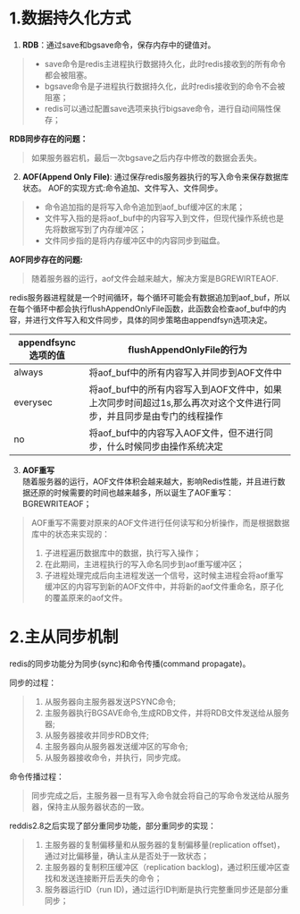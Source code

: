 # 1.数据持久化方式
1. **RDB**：通过save和bgsave命令，保存内存中的键值对。  
> * save命令是redis主进程执行数据持久化，此时redis接收到的所有命令都会被阻塞。  
> * bgsave命令是子进程执行数据持久化，此时redis接收到的命令不会被阻塞；  
> * redis可以通过配置save选项来执行bigsave命令，进行自动间隔性保存； 

**RDB同步存在的问题：**   
> 如果服务器宕机，最后一次bgsave之后内存中修改的数据会丢失。
2. **AOF(Append Only File)**: 通过保存redis服务器执行的写入命令来保存数据库状态。 
AOF的实现方式:命令追加、文件写入、文件同步。
>* 命令追加指的是将写入命令追加到aof_buf缓冲区的末尾；  
>* 文件写入指的是将aof_buf中的内容写入到文件，但现代操作系统也是先将数据写到了内存缓冲区；  
>* 文件同步指的是将内存缓冲区中的内容同步到磁盘。  

**AOF同步存在的问题:**  
> 随着服务器的运行，aof文件会越来越大，解决方案是BGREWIRTEAOF.  

redis服务器进程就是一个时间循环，每个循环可能会有数据追加到aof_buf，所以在每个循环中都会执行flushAppendOnlyFile函数，此函数会检查aof_buf中的内容，并进行文件写入和文件同步，具体的同步策略由appendfsyn选项决定。
  
| appendfsync选项的值 |  	flushAppendOnlyFile的行为 | 
|---------------------------|----------------------------------- |
|always|将aof_buf中的所有内容写入并同步到AOF文件中 |	
|everysec|将aof_buf中的所有内容写入到AOF文件中，如果上次同步时间超过1s,那么再次对这个文件进行同步，并且同步是由专门的线程操作|	
|no|将aof_buf中的内容写入AOF文件，但不进行同步，什么时候同步由操作系统决定|	  
3. **AOF重写**  
随着服务器的运行，AOF文件体积会越来越大，影响Redis性能，并且进行数据还原的时候需要的时间也越来越多，所以诞生了AOF重写：BGREWRITEAOF； 

>AOF重写不需要对原来的AOF文件进行任何读写和分析操作，而是根据数据库中的状态来实现的：
>1. 子进程遍历数据库中的数据，执行写入操作；
>2. 在此期间，主进程执行的写入命名同步到aof重写缓冲区；
>3. 子进程处理完成后向主进程发送一个信号，这时候主进程会将aof重写缓冲区的内容写到新的AOF文件中，并将新的aof文件重命名，原子化的覆盖原来的aof文件。

# 2.主从同步机制
redis的同步功能分为同步(sync)和命令传播(command propagate)。  

同步的过程：
>1. 从服务器向主服务器发送PSYNC命令;
>2. 主服务器执行BGSAVE命令,生成RDB文件，并将RDB文件发送给从服务器;
>3. 从服务器接收并同步RDB文件;
>4. 主服务器向从服务器发送缓冲区的写命令;
>5. 从服务器接收命令，并执行，同步完成。  

命令传播过程：
>同步完成之后，主服务器一旦有写入命令就会将自己的写命令发送给从服务器，保持主从服务器状态的一致。  

reddis2.8之后实现了部分重同步功能，部分重同步的实现：
>1. 主服务器的复制偏移量和从服务器的复制偏移量(replication offset)，通过对比偏移量，确认主从是否处于一致状态；
>2. 主服务器的复制积压缓冲区（replication backlog)，通过积压缓冲区查找和发送连接断开后丢失的命令；
>3. 服务器运行ID（run ID)，通过运行ID判断是执行完整重同步还是部分重同步；